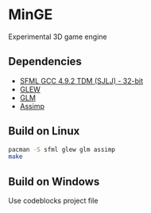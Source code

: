 # MinGE

Experimental 3D game engine

## Dependencies
* [SFML GCC 4.9.2 TDM (SJLJ) - 32-bit](https://www.sfml-dev.org/download/sfml/2.4.2/index-fr.php)
* [GLEW](http://glew.sourceforge.net/index.html)
* [GLM](https://github.com/g-truc/glm/releases/)
* [Assimp](http://assimp.org/index.php/)

## Build on Linux

```bash
pacman -S sfml glew glm assimp
make
```

## Build on Windows

Use codeblocks project file

